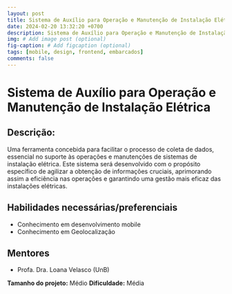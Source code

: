 ```yaml
---
layout: post
title: Sistema de Auxílio para Operação e Manutenção de Instalação Elétrica
date: 2024-02-20 13:32:20 +0700
description: Sistema de Auxílio para Operação e Manutenção de Instalação Elétrica
img: # Add image post (optional)
fig-caption: # Add figcaption (optional)
tags: [mobile, design, frontend, embarcados]
comments: false
---
```


# Sistema de Auxílio para Operação e Manutenção de Instalação Elétrica

## Descrição:
Uma ferramenta concebida para facilitar o processo de coleta de dados, essencial no suporte às operações e manutenções de sistemas de instalação elétrica. Este sistema será desenvolvido com o propósito específico de agilizar a obtenção de informações cruciais, aprimorando assim a eficiência nas operações e garantindo uma gestão mais eficaz das instalações elétricas.

## Habilidades necessárias/preferenciais  
- Conhecimento em desenvolvimento mobile
- Conhecimento em Geolocalização

## Mentores
- Profa. Dra. Loana Velasco (UnB)

**Tamanho do projeto:** Médio
**Dificuldade:** Média
